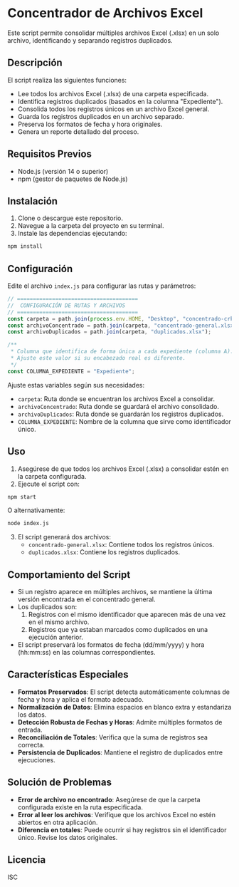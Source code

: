 # Concentrador de Archivos Excel

Este script permite consolidar múltiples archivos Excel (.xlsx) en un solo archivo, identificando y separando registros duplicados.

## Descripción

El script realiza las siguientes funciones:

- Lee todos los archivos Excel (.xlsx) de una carpeta especificada.
- Identifica registros duplicados (basados en la columna "Expediente").
- Consolida todos los registros únicos en un archivo Excel general.
- Guarda los registros duplicados en un archivo separado.
- Preserva los formatos de fecha y hora originales.
- Genera un reporte detallado del proceso.

## Requisitos Previos

- Node.js (versión 14 o superior)
- npm (gestor de paquetes de Node.js)

## Instalación

1. Clone o descargue este repositorio.
2. Navegue a la carpeta del proyecto en su terminal.
3. Instale las dependencias ejecutando:

```bash
npm install
```

## Configuración

Edite el archivo `index.js` para configurar las rutas y parámetros:

```javascript
// ======================================
//  CONFIGURACIÓN DE RUTAS Y ARCHIVOS
// ======================================
const carpeta = path.join(process.env.HOME, "Desktop", "concentrado-crk");
const archivoConcentrado = path.join(carpeta, "concentrado-general.xlsx");
const archivoDuplicados = path.join(carpeta, "duplicados.xlsx");

/**
 * Columna que identifica de forma única a cada expediente (columna A).
 * Ajuste este valor si su encabezado real es diferente.
 */
const COLUMNA_EXPEDIENTE = "Expediente";
```

Ajuste estas variables según sus necesidades:

- `carpeta`: Ruta donde se encuentran los archivos Excel a consolidar.
- `archivoConcentrado`: Ruta donde se guardará el archivo consolidado.
- `archivoDuplicados`: Ruta donde se guardarán los registros duplicados.
- `COLUMNA_EXPEDIENTE`: Nombre de la columna que sirve como identificador único.

## Uso

1. Asegúrese de que todos los archivos Excel (.xlsx) a consolidar estén en la carpeta configurada.
2. Ejecute el script con:

```bash
npm start
```

O alternativamente:

```bash
node index.js
```

3. El script generará dos archivos:
   - `concentrado-general.xlsx`: Contiene todos los registros únicos.
   - `duplicados.xlsx`: Contiene los registros duplicados.

## Comportamiento del Script

- Si un registro aparece en múltiples archivos, se mantiene la última versión encontrada en el concentrado general.
- Los duplicados son:
  1. Registros con el mismo identificador que aparecen más de una vez en el mismo archivo.
  2. Registros que ya estaban marcados como duplicados en una ejecución anterior.
- El script preservará los formatos de fecha (dd/mm/yyyy) y hora (hh:mm:ss) en las columnas correspondientes.

## Características Especiales

- **Formatos Preservados**: El script detecta automáticamente columnas de fecha y hora y aplica el formato adecuado.
- **Normalización de Datos**: Elimina espacios en blanco extra y estandariza los datos.
- **Detección Robusta de Fechas y Horas**: Admite múltiples formatos de entrada.
- **Reconciliación de Totales**: Verifica que la suma de registros sea correcta.
- **Persistencia de Duplicados**: Mantiene el registro de duplicados entre ejecuciones.

## Solución de Problemas

- **Error de archivo no encontrado**: Asegúrese de que la carpeta configurada existe en la ruta especificada.
- **Error al leer los archivos**: Verifique que los archivos Excel no estén abiertos en otra aplicación.
- **Diferencia en totales**: Puede ocurrir si hay registros sin el identificador único. Revise los datos originales.

## Licencia

ISC